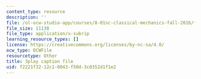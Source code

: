 ```yaml
---
content_type: resource
description: ''
file: /ol-ocw-studio-app/courses/8-01sc-classical-mechanics-fall-2016/f2221f3212c10043f50d3c0352d1f1e2_JTePtoM_MeM.srt
file_size: 11138
file_type: application/x-subrip
learning_resource_types: []
license: https://creativecommons.org/licenses/by-nc-sa/4.0/
ocw_type: OCWFile
resourcetype: Other
title: 3play caption file
uid: f2221f32-12c1-0043-f50d-3c0352d1f1e2
---
```

